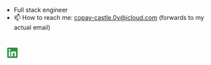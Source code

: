 
- Full stack engineer
- 📫 How to reach me: copay-castle.0y@icloud.com (forwards to my actual email)

<!--

https://github.com/Ileriayo/markdown-badges

Here are some ideas to get you started:

- 🔭 I’m currently working on ...
- 🌱 I’m currently learning ... 
- 👯 I’m looking to collaborate on ...
- 🤔 I’m looking for help with ...
- 💬 Ask me about ... Excel automation OR building Python botting!
- 📫 How to reach me: ...
- 😄 Pronouns: ...
- ⚡ Fun fact: ...
--> 

<div style="padding: 25px 0;">
<!--     <a href="https://twitter.com/tuckerbendix" style="padding: 24px;"> -->
<!--     <img src="https://github.com/tmb5cg/tmb5cg/blob/main/assets/twitter-green.png" alt="Follow me on twitter"  width="24" height="24"> -->
    </a>
     <a href="https://www.linkedin.com/in/tucker-bendix/" style="padding: 8px; width: 24px; height: 24px;">
        <img src="https://github.com/tmb5cg/tmb5cg/blob/main/assets/linkedin-green.png" alt="Connect on Linkedin" width="24" height="24">
    </a>
</div>
